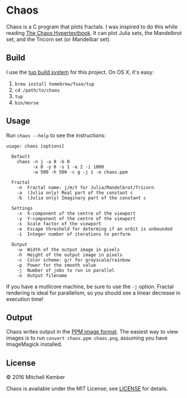 # Chaos

Chaos is a C program that plots fractals. I was inspired to do this while reading [The Chaos Hypertextbook][ht]. It can plot Julia sets, the Mandelbrot set, and the Tricorn set (or Mandelbar set).

[ht]: http://hypertextbook.com/chaos/
[ppm]: http://netpbm.sourceforge.net/doc/ppm.html

## Build

I use the [tup build system][tup] for this project. On OS X, it's easy:

1. `brew install homebrew/fuse/tup`
2. `cd /path/to/chaos`
3. `tup`
4. `bin/morse`

[tup]: http://gittup.org/tup/

## Usage

Run `chaos --help` to see the instructions:

```
usage: chaos [options]

  Default
    chaos -n j -a 0 -b 0
          -x 0 -y 0 -s 1 -e 2 -i 1000
          -w 500 -h 500 -c g -j 1 -o chaos.ppm

  Fractal
    -n  Fractal name: j/m/t for Julia/Mandelbrot/Tricorn
    -a  (Julia only) Real part of the constant c
    -b  (Julia only) Imaginary part of the constant c

  Settings
    -x  X-component of the centre of the viewport
    -y  Y-component of the centre of the viewport
    -s  Scale factor of the viewport
    -e  Escape threshold for determing if an orbit is unbounded
    -i  Integer number of iterations to perform

  Output
    -w  Width of the output image in pixels
    -h  Height of the output image in pixels
    -c  Color scheme: g/r for grayscale/rainbow
    -p  Power for the smooth value
    -j  Number of jobs to run in parallel
    -o  Output filename
```

If you have a mutlicore machine, be sure to use the `-j` option. Fractal rendering is ideal for parallelism, so you should see a linear decrease in execution time!

## Output

Chaos writes output in the [PPM image format][ppm]. The easiest way to view images is to run `convert chaos.ppm chaos.png`, assuming you have ImageMagick installed.

## License

© 2016 Mitchell Kember

Chaos is available under the MIT License; see [LICENSE](LICENSE.md) for details.

